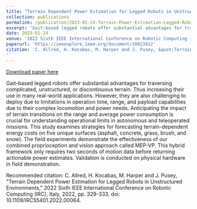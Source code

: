 ```yaml
---
title: "Terrain Dependent Power Estimation for Legged Robots in Unstructured Environments"
collection: publications
permalink: /publication/2023-01-24-Terrain-Power-Estimation-Legged-Robots
excerpt: 'Gait-based legged robots offer substantial advantages for traversing complicated, unstructured, or discontinuous terrain. Thus increasing their use in many real-world applications. However, they are also challenging to deploy due to limitations in operation time, range, and payload capabilities due to their complex locomotion and power needs. Anticipating the impact of terrain transitions on the range and average power consumption is crucial for understanding operational limits in autonomous and teleoperated missions. This study examines strategies for forecasting terrain-dependent energy costs on five unique surfaces (asphalt, concrete, grass, brush, and snow). The field experiments demonstrate the effectiveness of our combined proprioception and vision approach called MEP-VP. This hybrid framework only requires two seconds of motion data before returning actionable power estimates. Validation is conducted on physical hardware in field demonstration.'
date: 2023-01-24
venue: '2022 Sixth IEEE International Conference on Robotic Computing (IRC)'
paperurl: 'https://ieeexplore.ieee.org/document/10023912'
citation: 'C. Allred, H. Kocabas, M. Harper and J. Pusey, &quot;Terrain Dependent Power Estimation for Legged Robots in Unstructured Environments,&quot; 2022 Sixth IEEE International Conference on Robotic Computing (IRC), Italy, 2022, pp. 329-333, doi: 10.1109/IRC55401.2022.00064.
'
---
```


<a href='https://ieeexplore.ieee.org/document/10023912'>Download paper here</a>

Gait-based legged robots offer substantial advantages for traversing complicated, unstructured, or discontinuous terrain. Thus increasing their use in many real-world applications. However, they are also challenging to deploy due to limitations in operation time, range, and payload capabilities due to their complex locomotion and power needs. Anticipating the impact of terrain transitions on the range and average power consumption is crucial for understanding operational limits in autonomous and teleoperated missions. This study examines strategies for forecasting terrain-dependent energy costs on five unique surfaces (asphalt, concrete, grass, brush, and snow). The field experiments demonstrate the effectiveness of our combined proprioception and vision approach called MEP-VP. This hybrid framework only requires two seconds of motion data before returning actionable power estimates. Validation is conducted on physical hardware in field demonstration.

Recommended citation: C. Allred, H. Kocabas, M. Harper and J. Pusey, "Terrain Dependent Power Estimation for Legged Robots in Unstructured Environments," 2022 Sixth IEEE International Conference on Robotic Computing (IRC), Italy, 2022, pp. 329-333, doi: 10.1109/IRC55401.2022.00064.
